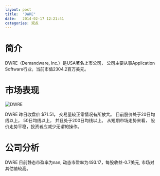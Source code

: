 ```yaml
---
layout: post
title:  "DWRE"
date:   2014-02-17 12:21:41
categories: 观点
---
```


# 简介
DWRE（Demandware, Inc.）是USA著名上市公司，
公司主要从事Application Software行业，当前市值2304.2百万美元。

# 市场表现

![DWRE](http://finviz.com/chart.ashx?t=DWRE&ty=c&ta=1&p=d&s=l)

DWRE 昨日收盘价 $71.51，
交易量较正常情况有所放大。
目前股价处于20日均线以上，
50日均线以上，
并且处于200日均线以上。
从短期市场走势来看，
股价走势平稳，投资者应减少无谓的操作。

# 公司分析
DWRE 目前静态市盈率为nan, 动态市盈率为493.17，每股收益-0.7美元,
市场对其估值较高。
